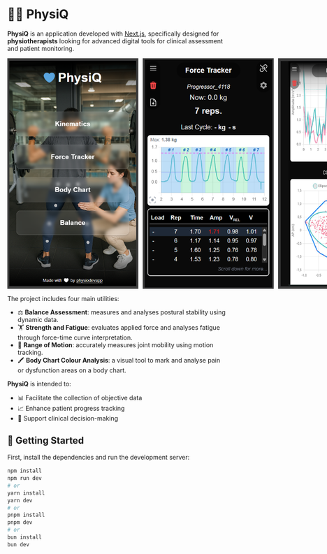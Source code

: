 # 🧠💪 PhysiQ

**PhysiQ** is an application developed with [Next.js](https://nextjs.org), specifically designed for **physiotherapists** looking for advanced digital tools for clinical assessment and patient monitoring.

<div style="display: flex; gap: 10px;">
  <img src="https://github.com/physiodevapp/physio-tracker/blob/main/public/landing-page.png" alt="PhysiQ app screenshot" width="300"/>
  <img src="https://github.com/physiodevapp/physio-tracker/blob/main/public/force-screenshot.png" alt="PhysiQ force screenshot" width="300"/>
  <img src="https://github.com/physiodevapp/physio-tracker/blob/main/public/balance-screenshot.png" alt="PhysiQ balance screenshot" width="260"/>
</div>

The project includes four main utilities:

- ⚖️ **Balance Assessment**: measures and analyses postural stability using dynamic data.
- 🏋️ **Strength and Fatigue**: evaluates applied force and analyses fatigue through force-time curve interpretation.
- 🤸 **Range of Motion**: accurately measures joint mobility using motion tracking.
- 🖍️ **Body Chart Colour Analysis**: a visual tool to mark and analyse pain or dysfunction areas on a body chart.

**PhysiQ** is intended to:

- 📊 Facilitate the collection of objective data  
- 📈 Enhance patient progress tracking  
- 🧾 Support clinical decision-making

## 🚀 Getting Started

First, install the dependencies and run the development server:

```bash
npm install
npm run dev
# or
yarn install
yarn dev
# or
pnpm install
pnpm dev
# or
bun install
bun dev
